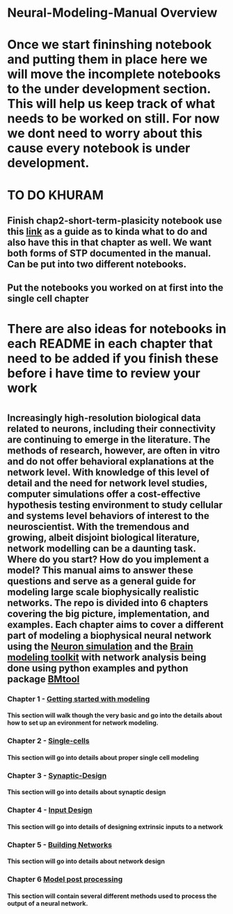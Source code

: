 # Neural-Modeling-Manual Overview
# Once we start fininshing notebook and putting them in place here we will move the incomplete notebooks to the under development section. This will help us keep track of what needs to be worked on still. For now we dont need to worry about this cause every notebook is under development.

# TO DO KHURAM
## Finish chap2-short-term-plasicity notebook use this [link](https://github.com/tjbanks/synaptic_plasticity/tree/master) as a guide as to kinda what to do and also have this in that chapter as well. We want both forms of STP documented in the manual. Can be put into two different notebooks.
## Put the notebooks you worked on at first into the single cell chapter
#
# There are also ideas for notebooks in each README in each chapter that need to be added if you finish these before i have time to review your work
#
#
#
#
#
#
## Increasingly high-resolution biological data related to neurons, including their connectivity are continuing to emerge in the literature. The methods of research, however, are often in vitro and do not offer behavioral explanations at the network level. With knowledge of this level of detail and the need for network level studies, computer simulations offer a cost-effective hypothesis testing environment to study cellular and systems level behaviors of interest to the neuroscientist. With the tremendous and growing, albeit disjoint biological literature, network modelling can be a daunting task. Where do you start? How do you implement a model? This manual aims to answer these questions and serve as a general guide for modeling large scale biophysically realistic networks. The repo is divided into 6 chapters covering the big picture, implementation, and examples. Each chapter aims to cover a different part of modeling a biophysical neural network using the [Neuron simulation](https://www.neuron.yale.edu/neuron/) and the [Brain modeling toolkit](https://alleninstitute.github.io/bmtk/) with network analysis being done using python examples and python package [BMtool](https://github.com/tjbanks/bmtool)

### Chapter 1 - [Getting started with modeling](/Chapter-1-Getting-started-with-modeling)

#### This section will walk though the very basic and go into the details about how to set up an evironment for network modeling.

### Chapter 2 - [Single-cells](/Chapter-2-Single-cells)

#### This section will go into details about proper single cell modeling

### Chapter 3 - [Synaptic-Design](/Chapter-3-Synaptic-Design)

#### This section will go into details about synaptic design

### Chapter 4 - [Input Design](/Chapter-4-Input-Design)

#### This section will go into details of designing extrinsic inputs to a network

### Chapter 5 - [Building Networks](/Chapter-5-Building-Networks) 

#### This section will go into details about network design 

### Chapter 6 [Model post processing](/Chapter-6-Model-post-processing) 

#### This section will contain several different methods used to process the output of a neural network.

